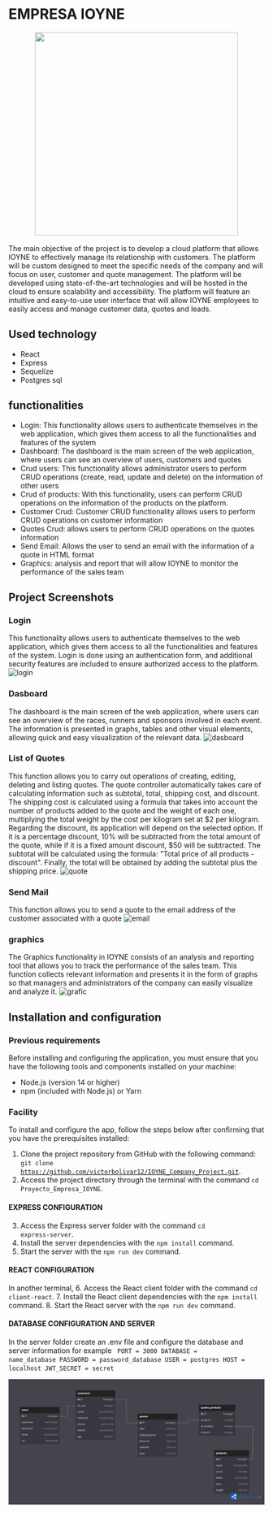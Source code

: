 # EMPRESA IOYNE
<p align="center">
  <img src="https://github.com/victorbolivar12/Proyecto_Empresa_IOYNE/blob/main/cliente-react/src/assets/Logoo.png" width="400" height="400">
</p>
The main objective of the project is to develop a cloud platform that allows IOYNE to effectively manage its relationship with customers. The platform will be custom designed to meet the specific needs of the company and will focus on user, customer and quote management. The platform will be developed using state-of-the-art technologies and will be hosted in the cloud to ensure scalability and accessibility. The platform will feature an intuitive and easy-to-use user interface that will allow IOYNE employees to easily access and manage customer data, quotes and leads.

## Used technology
- React
- Express
- Sequelize
- Postgres sql

## functionalities
- Login: This functionality allows users to authenticate themselves in the web application, which gives them access to all the functionalities and features of the system
- Dashboard: The dashboard is the main screen of the web application, where users can see an overview of users, customers and quotes
- Crud users: This functionality allows administrator users to perform CRUD operations (create, read, update and delete) on the information of other users
- Crud of products: With this functionality, users can perform CRUD operations on the information of the products on the platform.
- Customer Crud: Customer CRUD functionality allows users to perform CRUD operations on customer information
- Quotes Crud: allows users to perform CRUD operations on the quotes information
- Send Email: Allows the user to send an email with the information of a quote in HTML format
- Graphics: analysis and report that will allow IOYNE to monitor the performance of the sales team

## Project Screenshots
### Login
This functionality allows users to authenticate themselves to the web application, which gives them access to all the functionalities and features of the system. Login is done using an authentication form, and additional security features are included to ensure authorized access to the platform.
![login](https://github.com/victorbolivar12/Proyecto_Empresa_IOYNE/blob/main/cliente-react/src/assets/Login.png)

### Dasboard
The dashboard is the main screen of the web application, where users can see an overview of the races, runners and sponsors involved in each event. The information is presented in graphs, tables and other visual elements, allowing quick and easy visualization of the relevant data.
![dasboard](https://github.com/victorbolivar12/Proyecto_Empresa_IOYNE/blob/main/cliente-react/src/assets/Dashboard.png)

### List of Quotes 
This function allows you to carry out operations of creating, editing, deleting and listing quotes. The quote controller automatically takes care of calculating information such as subtotal, total, shipping cost, and discount.
The shipping cost is calculated using a formula that takes into account the number of products added to the quote and the weight of each one, multiplying the total weight by the cost per kilogram set at $2 per kilogram.
Regarding the discount, its application will depend on the selected option. If it is a percentage discount, 10% will be subtracted from the total amount of the quote, while if it is a fixed amount discount, $50 will be subtracted.
The subtotal will be calculated using the formula: "Total price of all products - discount".
Finally, the total will be obtained by adding the subtotal plus the shipping price.
![quote](https://github.com/victorbolivar12/Proyecto_Empresa_IOYNE/blob/main/cliente-react/src/assets/Lista%20de%20cotizaciones.png)

### Send Mail
This function allows you to send a quote to the email address of the customer associated with a quote
![email](https://github.com/victorbolivar12/Proyecto_Empresa_IOYNE/blob/main/cliente-react/src/assets/Cotizacion%20correo.png)

### graphics
The Graphics functionality in IOYNE consists of an analysis and reporting tool that allows you to track the performance of the sales team. This function collects relevant information and presents it in the form of graphs so that managers and administrators of the company can easily visualize and analyze it.
![grafic](https://github.com/victorbolivar12/Proyecto_Empresa_IOYNE/blob/main/cliente-react/src/assets/GRAFICAS.png)

## Installation and configuration
### Previous requirements
Before installing and configuring the application, you must ensure that you have the following tools and components installed on your machine:
- Node.js (version 14 or higher)
- npm (included with Node.js) or Yarn

### Facility
To install and configure the app, follow the steps below after confirming that you have the prerequisites installed:

1. Clone the project repository from GitHub with the following command: <code>git clone https://github.com/victorbolivar12/IOYNE_Company_Project.git</code>.
2. Access the project directory through the terminal with the command <code>cd Proyecto_Empresa_IOYNE</code>.

#### EXPRESS CONFIGURATION
3. Access the Express server folder with the command <code>cd express-server</code>.
4. Install the server dependencies with the <code>npm install</code> command.
5. Start the server with the <code>npm run dev</code> command.

#### REACT CONFIGURATION
In another terminal,
6. Access the React client folder with the command <code>cd client-react</code>.
7. Install the React client dependencies with the <code>npm install</code> command.
8. Start the React server with the <code>npm run dev</code> command.

#### DATABASE CONFIGURATION AND SERVER
In the server folder create an .env file and configure the database and server information for example
<code>
PORT = 3000
DATABASE = name_database
PASSWORD = password_database
USER = postgres
HOST = localhost
JWT_SECRET = secret
</code>

![diagram](https://github.com/victorbolivar12/Proyecto_Empresa_IOYNE/blob/main/cliente-react/src/assets/IOYNE%20COMPANY.png)


